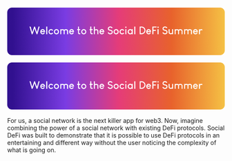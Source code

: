 
<p align="center">
 <a href="https://socialdefi3.fly.dev/"><img src="../assets/header.png" ></a>
</p>

![socialdefisummer](../assets/header.png)

For us, a social network is the next killer app for web3. Now, imagine combining the power of a social network with existing DeFi protocols. Social DeFi was built to demonstrate that it is possible to use DeFi protocols in an entertaining and different way without the user noticing the complexity of what is going on.
